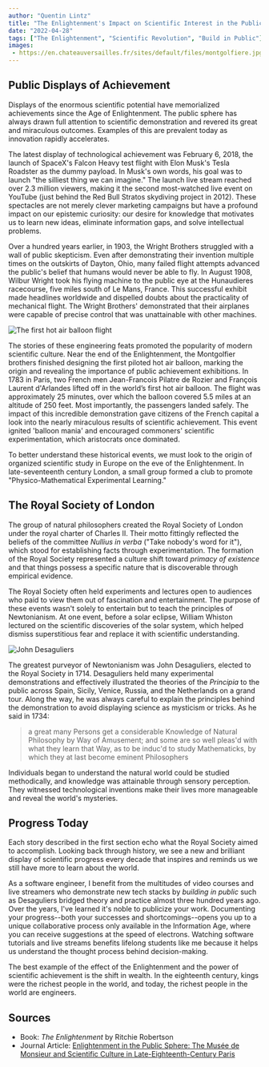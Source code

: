 ```yaml
---
author: "Quentin Lintz"
title: "The Enlightenment's Impact on Scientific Interest in the Public Sphere"
date: "2022-04-28"
tags: ["The Enlightenment", "Scientific Revolution", "Build in Public"]
images: 
 - https://en.chateauversailles.fr/sites/default/files/montgolfiere.jpg
---
```


## Public Displays of Achievement

Displays of the enormous scientific potential have memorialized achievements since the Age of Enlightenment. The public sphere has always drawn full attention to scientific demonstration and revered its great and miraculous outcomes. Examples of this are prevalent today as innovation rapidly accelerates.

The latest display of technological achievement was February 6, 2018, the launch of SpaceX's Falcon Heavy test flight with Elon Musk's Tesla Roadster as the dummy payload. In Musk's own words, his goal was to launch "the silliest thing we can imagine." The launch live stream reached over 2.3 million viewers, making it the second most-watched live event on YouTube (just behind the Red Bull Stratos skydiving project in 2012). These spectacles are not merely clever marketing campaigns but have a profound impact on our epistemic curiosity: our desire for knowledge that motivates us to learn new ideas, eliminate information gaps, and solve intellectual problems.

Over a hundred years earlier, in 1903, the Wright Brothers struggled with a wall of public skepticism. Even after demonstrating their invention multiple times on the outskirts of Dayton, Ohio, many failed flight attempts advanced the public's belief that humans would never be able to fly. In August 1908, Wilbur Wright took his flying machine to the public eye at the Hunaudieres racecourse, five miles south of Le Mans, France. This successful exhibit made headlines worldwide and dispelled doubts about the practicality of mechanical flight. The Wright Brothers' demonstrated that their airplanes were capable of precise control that was unattainable with other machines.

![The first hot air balloon flight](https://en.chateauversailles.fr/sites/default/files/montgolfiere.jpg)

The stories of these engineering feats promoted the popularity of modern scientific culture. Near the end of the Enlightenment, the Montgolfier brothers finished designing the first piloted hot air balloon, marking the origin and revealing the importance of public achievement exhibitions. In 1783 in Paris, two French men Jean-Francois Pilatre de Rozier and François Laurent d'Arlandes lifted off in the world’s first hot air balloon. The flight was approximately 25 minutes, over which the balloon covered 5.5 miles at an altitude of 250 feet. Most importantly, the passengers landed safely. The impact of this incredible demonstration gave citizens of the French capital a look into the nearly miraculous results of scientific achievement. This event ignited 'balloon mania' and encouraged commoners' scientific experimentation, which aristocrats once dominated.

To better understand these historical events, we must look to the origin of organized scientific study in Europe on the eve of the Enlightenment. In late-seventeenth century London, a small group formed a club to promote "Physico-Mathematical Experimental Learning."

## The Royal Society of London

The group of natural philosophers created the Royal Society of London under the royal charter of Charles II. Their motto fittingly reflected the beliefs of the committee _Nullius in verba_ ("Take nobody's word for it"), which stood for establishing facts through experimentation. The formation of the Royal Society represented a culture shift toward _primacy of existence_ and that things possess a specific nature that is discoverable through empirical evidence.

The Royal Society often held experiments and lectures open to audiences who paid to view them out of fascination and entertainment. The purpose of these events wasn't solely to entertain but to teach the principles of Newtonianism. At one event, before a solar eclipse, William Whiston lectured on the scientific discoveries of the solar system, which helped dismiss superstitious fear and replace it with scientific understanding.

![John Desaguliers](https://digirati-co-uk.github.io/rs-data-proto/people-images/fst00153682.jpg)

The greatest purveyor of Newtonianism was John Desaguliers, elected to the Royal Society in 1714. Desaguliers held many experimental demonstrations and effectively illustrated the theories of the _Principia_ to the public across Spain, Sicily, Venice, Russia, and the Netherlands on a grand tour. Along the way, he was always careful to explain the principles behind the demonstration to avoid displaying science as mysticism or tricks. As he said in 1734:

>a great many Persons get a considerable Knowledge of Natural Philosophy by Way of Amusement; and some are so well pleas'd with what they learn that Way, as to be induc'd to study Mathematicks, by which they at last become eminent Philosophers 

Individuals began to understand the natural world could be studied methodically, and knowledge was attainable through sensory perception. They witnessed technological inventions make their lives more manageable and reveal the world's mysteries.

## Progress Today

Each story described in the first section echo what the Royal Society aimed to accomplish. Looking back through history, we see a new and brilliant display of scientific progress every decade that inspires and reminds us we still have more to learn about the world.

As a software engineer, I benefit from the multitudes of video courses and live streamers who demonstrate new tech stacks by _building in public_ such as Desaguliers bridged theory and practice almost three hundred years ago. Over the years, I've learned it's noble to publicize your work. Documenting your progress--both your successes and shortcomings--opens you up to a unique collaborative process only available in the Information Age, where you can receive suggestions at the speed of electrons. Watching software tutorials and live streams benefits lifelong students like me because it helps us understand the thought process behind decision-making.

The best example of the effect of the Enlightenment and the power of scientific achievement is the shift in wealth. In the eighteenth century, kings were the richest people in the world, and today, the richest people in the world are engineers.


## Sources
* Book: _The Enlightenment_ by Ritchie Robertson
* Journal Article: [Enlightenment in the Public Sphere: The Musée de Monsieur and Scientific Culture in Late-Eighteenth-Century Paris](https://www.jstor.org/stable/30053928)